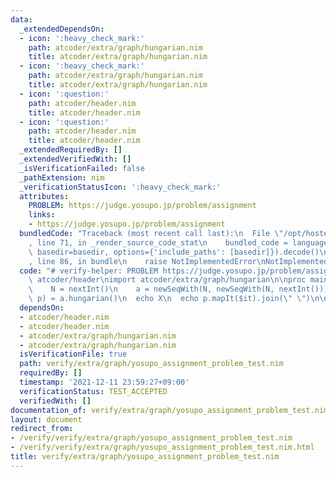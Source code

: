 ```yaml
---
data:
  _extendedDependsOn:
  - icon: ':heavy_check_mark:'
    path: atcoder/extra/graph/hungarian.nim
    title: atcoder/extra/graph/hungarian.nim
  - icon: ':heavy_check_mark:'
    path: atcoder/extra/graph/hungarian.nim
    title: atcoder/extra/graph/hungarian.nim
  - icon: ':question:'
    path: atcoder/header.nim
    title: atcoder/header.nim
  - icon: ':question:'
    path: atcoder/header.nim
    title: atcoder/header.nim
  _extendedRequiredBy: []
  _extendedVerifiedWith: []
  _isVerificationFailed: false
  _pathExtension: nim
  _verificationStatusIcon: ':heavy_check_mark:'
  attributes:
    PROBLEM: https://judge.yosupo.jp/problem/assignment
    links:
    - https://judge.yosupo.jp/problem/assignment
  bundledCode: "Traceback (most recent call last):\n  File \"/opt/hostedtoolcache/Python/3.10.5/x64/lib/python3.10/site-packages/onlinejudge_verify/documentation/build.py\"\
    , line 71, in _render_source_code_stat\n    bundled_code = language.bundle(stat.path,\
    \ basedir=basedir, options={'include_paths': [basedir]}).decode()\n  File \"/opt/hostedtoolcache/Python/3.10.5/x64/lib/python3.10/site-packages/onlinejudge_verify/languages/nim.py\"\
    , line 86, in bundle\n    raise NotImplementedError\nNotImplementedError\n"
  code: "# verify-helper: PROBLEM https://judge.yosupo.jp/problem/assignment\n\ninclude\
    \ atcoder/header\nimport atcoder/extra/graph/hungarian\n\nproc main() =\n  let\n\
    \    N = nextInt()\n    a = newSeqWith(N, newSeqWith(N, nextInt()))\n  let (X,\
    \ p) = a.hungarian()\n  echo X\n  echo p.mapIt($it).join(\" \")\n\nmain()\n"
  dependsOn:
  - atcoder/header.nim
  - atcoder/header.nim
  - atcoder/extra/graph/hungarian.nim
  - atcoder/extra/graph/hungarian.nim
  isVerificationFile: true
  path: verify/extra/graph/yosupo_assignment_problem_test.nim
  requiredBy: []
  timestamp: '2021-12-11 23:59:27+09:00'
  verificationStatus: TEST_ACCEPTED
  verifiedWith: []
documentation_of: verify/extra/graph/yosupo_assignment_problem_test.nim
layout: document
redirect_from:
- /verify/verify/extra/graph/yosupo_assignment_problem_test.nim
- /verify/verify/extra/graph/yosupo_assignment_problem_test.nim.html
title: verify/extra/graph/yosupo_assignment_problem_test.nim
---
```

